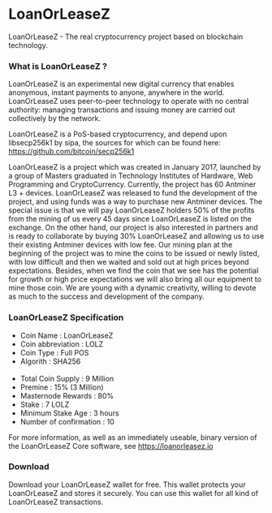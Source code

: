 # LoanOrLeaseZ
LoanOrLeaseZ - The real cryptocurrency project based on blockchain technology.

<h3>What is LoanOrLeaseZ ?</h3>
LoanOrLeaseZ is an experimental new digital currency that enables anonymous, instant payments to anyone, anywhere in the world. LoanOrLeaseZ uses peer-to-peer technology to operate with no central authority: managing transactions and issuing money are carried out collectively by the network. 

LoanOrLeaseZ is a PoS-based cryptocurrency, and depend upon libsecp256k1 by sipa, the sources for which can be found here: https://github.com/bitcoin/secp256k1

LoanOrLeaseZ is a project which was created in January 2017, launched by a group of Masters graduated in Technology Institutes of Hardware, Web Programming and CryptoCurrency. Currently, the project has 60 Antminer L3 + devices. LoanOrLeaseZ was released to fund the development of the project, and using funds was a way to purchase new Antminer devices. The special issue is that we will pay LoanOrLeaseZ holders 50% of the profits from the mining of us every 45 days since LoanOrLeaseZ is listed on the exchange. On the other hand, our project is also interested in partners and is ready to collaborate by buying 30% LoanOrLeaseZ and allowing us to use their existing Antminer devices with low fee. Our mining plan at the beginning of the project was to mine the coins to be issued or newly listed, with low difficult and then we waited and sold out at high prices beyond expectations. Besides, when we find the coin that we see has the potential for growth or high price expectations we will also bring all our equipment to mine those coin. We are young with a dynamic creativity, willing to devote as much to the success and development of the company.

<h3>LoanOrLeaseZ Specification</h3>
<ul>
  <li>Coin Name : LoanOrLeaseZ</li>
  <li>Coin abbreviation : LOLZ</li>
  <li>Coin Type : Full POS</li>
  <li>Algorith : SHA256</li>
  <li>Total Coin Supply : 9 Million</li>
  <li>Premine : 15% (3 Million)</li>
  <li>Masternode Rewards : 80%</li>
  <li>Stake : 7 LOLZ</li>
  <li>Minimum Stake Age : 3 hours</li>
  <li>Number of confirmation : 10</li>
</ul>

For more information, as well as an immediately useable, binary version of the LoanOrLeaseZ Core software, see https://loanorleasez.io

<h3>Download</h3>

Download your LoanOrLeaseZ wallet for free. This wallet protects your LoanOrLeaseZ and stores it securely. You can use this wallet for all kind of LoanOrLeaseZ transactions.



